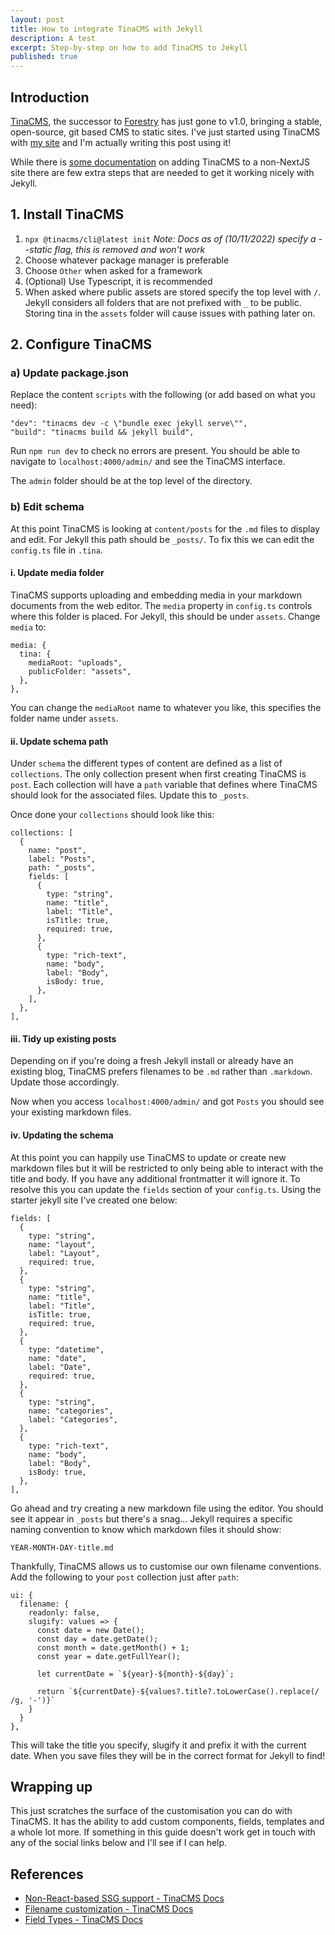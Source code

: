 ```yaml
---
layout: post
title: How to integrate TinaCMS with Jekyll
description: A test
excerpt: Step-by-step on how to add TinaCMS to Jekyll
published: true
---
```


## Introduction

[TinaCMS](https://tina.io ""), the successor to [Forestry](forestry.io "") has just gone to v1.0, bringing a stable, open-source, git based CMS to static sites. I've just started using TinaCMS with [my site](https://huwfulcher.com "") and I'm actually writing this post using it!

While there is [some documentation](https://tina.io/guides/tinacms/non-react-based-ssg/guide/ "") on adding TinaCMS to a non-NextJS site there are few extra steps that are needed to get it working nicely with Jekyll.

## 1. Install TinaCMS

1. `npx @tinacms/cli@latest init` *Note: Docs as of (10/11/2022) specify a --static flag, this is removed and won't work*
2. Choose whatever package manager is preferable
3. Choose `Other` when asked for a framework
4. (Optional) Use Typescript, it is recommended
5. When asked where public assets are stored specify the top level with `/`. Jekyll considers all folders that are not prefixed with `_` to be public. Storing tina in the `assets` folder will cause issues with pathing later on.

## 2. Configure TinaCMS

### a) Update package.json

Replace the content `scripts` with the following (or add based on what you need):

```
"dev": "tinacms dev -c \"bundle exec jekyll serve\"",
"build": "tinacms build && jekyll build",
```

Run `npm run dev` to check no errors are present. You should be able to navigate to `localhost:4000/admin/` and see the TinaCMS interface.

The `admin` folder should be at the top level of the directory.

### b) Edit schema

At this point TinaCMS is looking at `content/posts` for the `.md` files to display and edit. For Jekyll this path should be `_posts/`. To fix this we can edit the `config.ts` file in `.tina`.

#### i. Update media folder

TinaCMS supports uploading and embedding media in your markdown documents from the web editor. The `media` property in `config.ts` controls where this folder is placed. For Jekyll, this should be under `assets`. Change `media` to:

```
media: {
  tina: {
	mediaRoot: "uploads",
	publicFolder: "assets",
  },
},
```

You can change the `mediaRoot` name to whatever you like, this specifies the folder name under `assets`.

#### ii. Update schema path

Under `schema` the different types of content are defined as a list of `collections`. The only collection present when first creating TinaCMS is `post`. Each collection will have a `path` variable that defines where TinaCMS should look for the associated files. Update this to `_posts`.

Once done your `collections` should look like this:

```
collections: [
  {
    name: "post",
    label: "Posts",
    path: "_posts",
    fields: [
	  {
	    type: "string",
	    name: "title",
	    label: "Title",
	    isTitle: true,
	    required: true,
	  },
	  {
	    type: "rich-text",
	    name: "body",
	    label: "Body",
	    isBody: true,
	  },
    ],
  },
],
```

#### iii. Tidy up existing posts

Depending on if you're doing a fresh Jekyll install or already have an existing blog, TinaCMS prefers filenames to be `.md` rather than `.markdown`. Update those accordingly.

Now when you access `localhost:4000/admin/` and got `Posts` you should see your existing markdown files.

#### iv. Updating the schema

At this point you can happily use TinaCMS to update or create new markdown files but it will be restricted to only being able to interact with the title and body. If you have any additional frontmatter it will ignore it. To resolve this you can update the `fields` section of your `config.ts`. Using the starter jekyll site I've created one below:

```
fields: [
  {
    type: "string",
    name: "layout",
    label: "Layout",
    required: true,
  },
  { 
    type: "string",
    name: "title",
    label: "Title",
    isTitle: true,
    required: true,
  },
  { 
    type: "datetime",
    name: "date",
    label: "Date",
    required: true,
  },
  { 
    type: "string",
    name: "categories",
    label: "Categories",
  },
  {
    type: "rich-text",
    name: "body",
    label: "Body",
    isBody: true,
  },
],
```

Go ahead and try creating a new markdown file using the editor. You should see it appear in `_posts` but there's a snag... Jekyll requires a specific naming convention to know which markdown files it should show:

`YEAR-MONTH-DAY-title.md`

Thankfully, TinaCMS allows us to customise our own filename conventions. Add the following to your `post` collection just after `path`:

```
ui: {
  filename: {
    readonly: false,
    slugify: values => {
      const date = new Date();
      const day = date.getDate();
      const month = date.getMonth() + 1;
      const year = date.getFullYear();

      let currentDate = `${year}-${month}-${day}`;

      return `${currentDate}-${values?.title?.toLowerCase().replace(/ /g, '-')}`
    }
  }
},
```

This will take the title you specify, slugify it and prefix it with the current date. When you save files they will be in the correct format for Jekyll to find!

## Wrapping up

This just scratches the surface of the customisation you can do with TinaCMS. It has the ability to add custom components, fields, templates and a whole lot more. If something in this guide doesn't work get in touch with any of the social links below and I'll see if I can help.

## References

* [Non-React-based SSG support - TinaCMS Docs](https://tina.io/guides/tinacms/non-react-based-ssg/guide)
* [Filename customization - TinaCMS Docs](https://tina.io/docs/extending-tina/filename-customization)
* [Field Types - TinaCMS Docs](https://tina.io/docs/reference/types)
